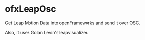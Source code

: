 ofxLeapOsc
==========

Get Leap Motion Data into openFrameworks and send it over OSC. 

Also, it uses Golan Levin's leapvisualizer.

